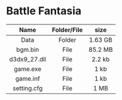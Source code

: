 # Battle Fantasia

| Name | Folder/File | size |
| :-------: | :------: | :------: |
| Data| Folder | 1.63 GB |
| bgm.bin| File | 85.2 MB |
| d3dx9_27.dll| File | 2.2 kb |
| game.exe   |  File | 1 kb |
| game.inf   | File | 1 kb |
| setting.cfg| File | 1 MB |

